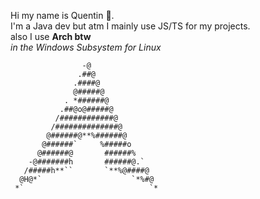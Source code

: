 Hi my name is Quentin 🖖.\
I'm a Java dev but atm I mainly use JS/TS for my projects.\
also I use **Arch btw**\
*in the Windows Subsystem for Linux*

                    -@                
                   .##@
                  .####@              
                  @#####@             
                . *######@            
               .##@o@#####@           
              /############@          
             /##############@         
            @######@**%######@        
           @######`     %#####o       
          @######@       ######%      
        -@#######h       ######@.`    
       /#####h**``       `**%@####@   
      @H@*`                    `*%#@  
     *`                            `* 

